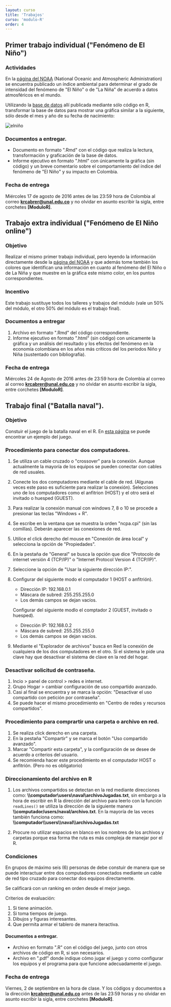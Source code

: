 ```yaml
---
layout: curso
title: 'Trabajos'
curso: 'modulo-R'
order: 4
---
```


## Primer trabajo individual ("Fenómeno de El Niño")  

### Actividades
En la [página del NOAA](http://www.cpc.ncep.noaa.gov/products/analysis_monitoring/ensostuff/ensoyears.shtml)
 (National Oceanic and Atmospheric Administration) se
encuentra publicado un índice ambiental para determinar el grado de intensidad
del fenómeno de "El Niño" o de "La Niña" de acuerdo a datos atmosféricos en
el mundo.

Utilizando la [base de datos](./dbs/ENSO.csv) allí publicada mediante
sólo código en R, transformar la base de datos para mostrar una gráfica
similar a la siguiente, sólo desde el mes y año de su fecha de nacimiento:

![elniño](./figs/ElNiño.png)

### Documentos a entregar.
  - Documento en formato ".Rmd" con el código que realiza la lectura,
    transformación y graficación de la base de datos.
  - Informe ejecutivo en formato ".html" con únicamente la gráfica (sin código)
    y un breve comentario sobre el comportamiento del índice del fenómeno de
    "El Niño" y su impacto en Colombia.

### Fecha de entrega    

Miércoles 17 de agosto de 2016 antes de las 23:59 hora de Colombia al
correo **krcabrer@unal.edu.co** y no olvidar en asunto escribir la sigla,
entre corchetes **[ModuloR]**.

## Trabajo extra individual ("Fenómeno de El Niño online")

### Objetivo
Realizar el mismo primer trabajo individual, pero leyendo la información
directamente desde la
[página del NOAA](http://www.cpc.ncep.noaa.gov/products/analysis_monitoring/ensostuff/ensoyears.shtml)
y que además tome también los colores que identifican una información
en cuanto al fenómeno del El Niño o de La Niña y que muestre en la gráfica este mismo color,
en los puntos correspondientes.

### Incentivo
  Este trabajo sustituye todos los talleres y trabajos del módulo (vale un 50% del módulo,
  el otro 50% del módulo es el trabajo final).

### Documentos a entregar

1. Archivo en formato ".Rmd" del código correspondiente.
2. Informe ejecutivo en formato ".html" (sin código) con unicamente la gráfica y un análisis del resultado
   y los efectos del fenómeno en la economía colombiana en los años más críticos
   del los periodos Niño y Niña (sustentado con bibliografía).

### Fecha de entrega

Miércoles 24 de Agosto de 2016 antes de 23:59 hora de Colombia al correo
al correo **krcabrer@unal.edu.co** y no olvidar en asunto escribir la sigla,
entre corchetes **[ModuloR]**.


## Trabajo final ("Batalla naval").

### Objetivo
Constuir el juego de la batalla naval en el R.
En [esta página](http://es.battleship-game.org/) se puede encontrar un ejemplo del juego.

### Procedimiento para conectar dos computadores.

1. Se utiliza un cable cruzado o "crossover" para la conexión. Aunque
   actualmente la mayoría de los equipos se pueden conectar con cables
   de red usuales.
2. Conecte los dos computadores mediante el cable de red. (Algunas veces
    este paso es suficiente para realizar la conexión).
    Selecciones uno de los computadores como el anfitrion (HOST) y
    el otro será el invitado o huesped (GUEST).
3. Para realizar la conexión manual con windows 7, 8 o 10 se procede a
   presionar las teclas "Windows + R".
4. Se escribe en la ventana que se muestra la orden "ncpa.cpi" (sin las comillas).
   Deberán aparecer las conexiones de red.
5. Utilice el click derecho del mouse en "Conexión de área local" y selecciona
   la opción de "Propiedades".
6. En la pestaña de "General" se busca la opción que dice
   "Protocolo de internet versión 4 (TCP/IP)" o "Internet Protocol Version 4 (TCP/IP)".
7. Seleccione la opción de "Usar la siguiente dirección IP:".
8. Configurar del siguiente modo el computador 1 (HOST o anfitrión).

   * Dirección IP:       192.168.0.1
   * Máscara de subred:  255.255.255.0
   * Los demás campos se dejan vacíos.

   Configurar del siguiente modlo el comptador 2 (GUEST, invitado o huesped).

   * Dirección IP:       192.168.0.2
   * Máscara de subred:  255.255.255.0
   * Los demás campos se dejan vacíos.


 9. Mediante el "Explorador de archivos" busca en Red la conexión de cualquiera
    de los dos computadores en el otro.
    Si el sistema le pide una clave hay que desactivar el sistema de clave en
    la red del hogar.

### Desactivar solicitud de contraseña.
  1. Incio > panel de control > redes e internet.
  2. Grupo Hogar > cambiar configuración de uso
     compartido avanzado.
  3. Casi al final se encuentra y se marca la opción:
     "Desactivar el uso compartido con petición por contraseña".
  4. Se puede hacer el mismo procedimiento en "Centro de redes y recursos compartidos".


### Procedimiento para comprartir una carpeta o archivo en red.

 1. Se realiza click derecho en una carpeta.
 2. En la pestaña "Compartir" y se marca el botón "Uso compartido avanzado".
 3. Marcar "Compartir esta carpeta", y la configuración de
    se desee de acuerdo a criterios del usuario.
 4. Se recomienda hacer este procedimiento en el computador HOST o anfitrión.
    (Pero no es obligatorio)

### Direccionamiento del archivo en R

  1. Los archivos compartidos se detectan en la red mediante direcciones como:
     **\\\computador\users\naval\archivoJugadas.txt**, sin embargo a la hora
     de escribir en R la dirección del archivo para leerlo con la
     función `readLines()` se utiliza la dirección de la siguiente manera
     **\\\computador/users/naval/archivo.txt**. En la mayoría de las veces
     también funciona como: **\\\\computador\\\users\\\naval\\\archivoJugadas.txt**

   2. Procure no utilizar espacios en blanco en los nombres de los archivos y
       carpetas porque esa forma the ruta es más compleja de manejar por el R.     

### Condiciones
En grupos de máximo seis (6) personas de debe constuir de manera que se puede
interactuar entre dos computadores conectados mediante un cable de red
tipo cruzado para conectar dos equipos directamente.

Se calificará con un ranking en orden desde el mejor juego.

Criterios de evaluación:

1. Si tiene animación.
2. Si toma tiempos de juego.
3. Dibujos y figuras interesantes.
4. Que permita armar el tablero de manera iteractiva.

#### Documentos a entregar.
 - Archivo en formato ".R" con el código del juego, junto con otros archivos
   de código en R, si son necesarios.
 - Archivo en ".pdf" donde indique cómo jugar el juego y como configurar los
   equipos y el programa para que funcione adecuadamente el juego.

### Fecha de entrega
 Viernes, 2 de septiembre en la hora de clase. Y los códigos y documentos
 a la dirección **krcabrer@unal.edu.co** antes de las 23:59 horas
 y no olvidar en asunto escribir la sigla, entre corchetes **[ModuloR]**.
